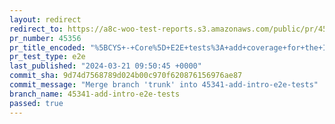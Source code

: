 ```yaml
---
layout: redirect
redirect_to: https://a8c-woo-test-reports.s3.amazonaws.com/public/pr/45356/e2e/index.html
pr_number: 45356
pr_title_encoded: "%5BCYS+-+Core%5D+E2E+tests%3A+add+coverage+for+the+Intro+page"
pr_test_type: e2e
last_published: "2024-03-21 09:50:45 +0000"
commit_sha: 9d74d7568789d024b00c970f620876156976ae87
commit_message: "Merge branch 'trunk' into 45341-add-intro-e2e-tests"
branch_name: 45341-add-intro-e2e-tests
passed: true
---
```

